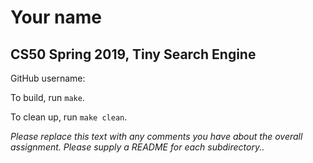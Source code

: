 # Your name
## CS50 Spring 2019, Tiny Search Engine

GitHub username:

To build, run `make`.

To clean up, run `make clean`.

*Please replace this text with any comments you have about the overall assignment.  Please supply a README for each subdirectory..*
